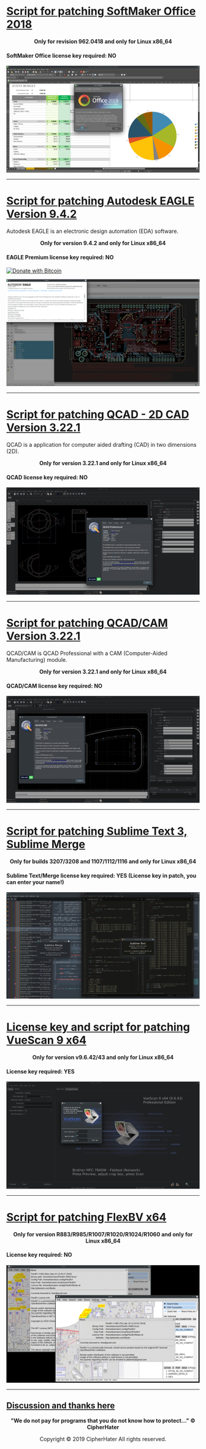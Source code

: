 
# [Script for patching SoftMaker Office 2018](https://cipherhater.pro/softmaker/)

<center>
	<p><b>
		Only for revision 962.0418 and only for Linux x86_64
	</b></p>
</center>

#### SoftMaker Office license key required: NO

![SOFTMAKER](images/office.jpg)

---

# [Script for patching Autodesk EAGLE Version 9.4.2](https://cipherhater.pro/eagle/)

Autodesk EAGLE is an electronic design automation (EDA) software.

<center>
	<p><b>
		Only for version 9.4.2 and only for Linux x86_64
	</b></p>
</center>

#### EAGLE Premium license key required: NO

[![Donate with Bitcoin](https://en.cryptobadges.io/badge/small/13mzRviMxLg3HDojL7YJZajwtVLa124E8X)](https://en.cryptobadges.io/donate/13mzRviMxLg3HDojL7YJZajwtVLa124E8X)

![EAGLE](images/eagle.jpg)

---

# [Script for patching QCAD - 2D CAD Version 3.22.1](https://cipherhater.pro/qcad/)

QCAD is a application for computer aided drafting (CAD) in two dimensions (2D).

<center>
	<p><b>
		Only for version 3.22.1 and only for Linux x86_64
	</b></p>
</center>

#### QCAD license key required: NO

![QCAD](images/qcad.jpg)

---

# [Script for patching QCAD/CAM Version 3.22.1](https://cipherhater.pro/qcam/)

QCAD/CAM is QCAD Professional with a CAM (Computer-Aided Manufacturing) module.

<center>
	<p><b>
		Only for version 3.22.1 and only for Linux x86_64
	</b></p>
</center>

#### QCAD/CAM license key required: NO

![QCAM](images/qcam.jpg)

---

# [Script for patching Sublime Text 3, Sublime Merge](https://cipherhater.pro/sublime/)

<center>
	<p><b>
		Only for builds 3207/3208 and 1107/1112/1116 and only for Linux x86_64
	</b></p>
</center>

#### Sublime Text/Merge license key required: YES (License key in patch, you can enter your name!)

![SUBLIME](images/big.jpg)

---

# [License key and script for patching VueScan 9 x64](https://cipherhater.pro/vuescan/)

<center>
	<p><b>
		Only for version v9.6.42/43 and only for Linux x86_64
	</b></p>
</center>

#### License key required: YES

![VUESCAN](images/vuescan.jpg)

---

# [Script for patching FlexBV x64](https://cipherhater.pro/flexbv/)

<center>
	<p><b>
		Only for version R883/R985/R1007/R1020/R1024/R1060 and only for Linux x86_64
	</b></p>
</center>

#### License key required: NO

![FLEXBV](images/flexbv.jpg)

---

## [Discussion and thanks here](https://gist.github.com/cipherhater/4e75d4e4551db171de03e9618456a7ea)

<center>
    <p><b>
	"We do not pay for programs that you do not know how to protect..." &copy; CipherHater
    </b></p>
</center>

<center>
    <p>
	Copyright &copy; 2019 CipherHater All rights reserved.
    </p>
</center>

